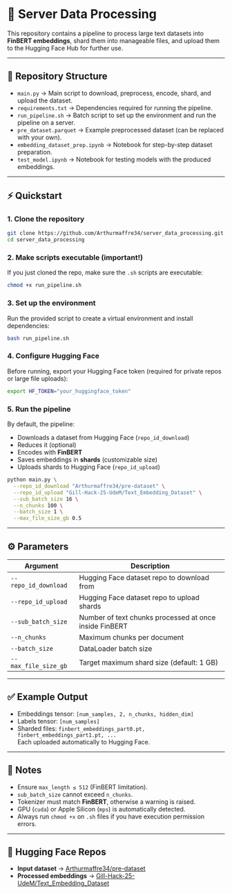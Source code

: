 # 🚀 Server Data Processing

This repository contains a pipeline to process large text datasets into **FinBERT embeddings**, shard them into manageable files, and upload them to the Hugging Face Hub for further use.

---

## 📂 Repository Structure

- `main.py` → Main script to download, preprocess, encode, shard, and upload the dataset.  
- `requirements.txt` → Dependencies required for running the pipeline.  
- `run_pipeline.sh` → Batch script to set up the environment and run the pipeline on a server.  
- `pre_dataset.parquet` → Example preprocessed dataset (can be replaced with your own).  
- `embedding_dataset_prep.ipynb` → Notebook for step-by-step dataset preparation.  
- `test_model.ipynb` → Notebook for testing models with the produced embeddings.  

---

## ⚡ Quickstart

### 1. Clone the repository
```bash
git clone https://github.com/Arthurmaffre34/server_data_processing.git
cd server_data_processing
```

### 2. Make scripts executable (important!)
If you just cloned the repo, make sure the `.sh` scripts are executable:
```bash
chmod +x run_pipeline.sh
```

### 3. Set up the environment
Run the provided script to create a virtual environment and install dependencies:
```bash
bash run_pipeline.sh
```

### 4. Configure Hugging Face
Before running, export your Hugging Face token (required for private repos or large file uploads):
```bash
export HF_TOKEN="your_huggingface_token"
```

### 5. Run the pipeline
By default, the pipeline:
- Downloads a dataset from Hugging Face (`repo_id_download`)
- Reduces it (optional)
- Encodes with **FinBERT**
- Saves embeddings in **shards** (customizable size)
- Uploads shards to Hugging Face (`repo_id_upload`)

```bash
python main.py \
  --repo_id_download "Arthurmaffre34/pre-dataset" \
  --repo_id_upload "Gill-Hack-25-UdeM/Text_Embedding_Dataset" \
  --sub_batch_size 16 \
  --n_chunks 100 \
  --batch_size 1 \
  --max_file_size_gb 0.5
```

---

## ⚙️ Parameters

| Argument            | Description |
|---------------------|-------------|
| `--repo_id_download` | Hugging Face dataset repo to download from |
| `--repo_id_upload`   | Hugging Face dataset repo to upload shards |
| `--sub_batch_size`   | Number of text chunks processed at once inside FinBERT |
| `--n_chunks`         | Maximum chunks per document |
| `--batch_size`       | DataLoader batch size |
| `--max_file_size_gb` | Target maximum shard size (default: 1 GB) |

---

## ✅ Example Output

- Embeddings tensor: `[num_samples, 2, n_chunks, hidden_dim]`
- Labels tensor: `[num_samples]`
- Sharded files: `finbert_embeddings_part0.pt, finbert_embeddings_part1.pt, ...`  
  Each uploaded automatically to Hugging Face.

---

## 📌 Notes

- Ensure `max_length ≤ 512` (FinBERT limitation).
- `sub_batch_size` cannot exceed `n_chunks`.
- Tokenizer must match **FinBERT**, otherwise a warning is raised.
- GPU (`cuda`) or Apple Silicon (`mps`) is automatically detected.
- Always run `chmod +x` on `.sh` files if you have execution permission errors.

---

## 🔗 Hugging Face Repos

- **Input dataset** → [Arthurmaffre34/pre-dataset](https://huggingface.co/datasets/Arthurmaffre34/pre-dataset)  
- **Processed embeddings** → [Gill-Hack-25-UdeM/Text_Embedding_Dataset](https://huggingface.co/datasets/Gill-Hack-25-UdeM/Text_Embedding_Dataset)
